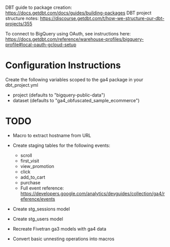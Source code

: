 DBT guide to package creation: https://docs.getdbt.com/docs/guides/building-packages
DBT project structure notes: https://discourse.getdbt.com/t/how-we-structure-our-dbt-projects/355

To connect to BigQuery using OAuth, see instructions here: https://docs.getdbt.com/reference/warehouse-profiles/bigquery-profile#local-oauth-gcloud-setup

# Configuration Instructions

Create the following variables scoped to the ga4 package in your dbt_project.yml
- project (defaults to "bigquery-public-data")
- dataset (defaults to "ga4_obfuscated_sample_ecommerce")

# TODO

- Macro to extract hostname from URL
- Create staging tables for the following events:
    - scroll
    - first_visit
    - view_promotion
    - click
    - add_to_cart
    - purchase
    - Full event reference: https://developers.google.com/analytics/devguides/collection/ga4/reference/events
    
- Create stg_sessions model
- Create stg_users model

- Recreate Fivetran ga3 models with ga4 data

- Convert basic unnesting operations into macros